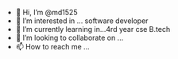 - 👋 Hi, I’m @md1525
- 👀 I’m interested in ... software developer
- 🌱 I’m currently learning in...4rd year cse B.tech
- 💞️ I’m looking to collaborate on ...
- 📫 How to reach me ...

<!---
md1525/md1525 is a ✨ special ✨ repository because its `README.md` (this file) appears on your GitHub profile.
You can click the Preview link to take a look at your changes.
--->
